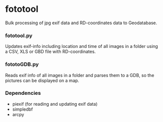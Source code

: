 # fototool
Bulk processing of jpg exif data and RD-coordinates data to Geodatabase.

### fototool.py
Updates exif-info including location and time of all images in a folder using a CSV, XLS or GBD file with RD-coordinates.

### fototoGDB.py
Reads exif info of all images in a folder and parses them to a GDB, so the pictures can be displayed on a map.


### Dependencies
* piexif (for reading and updating exif data)
* simpledbf
* arcpy
